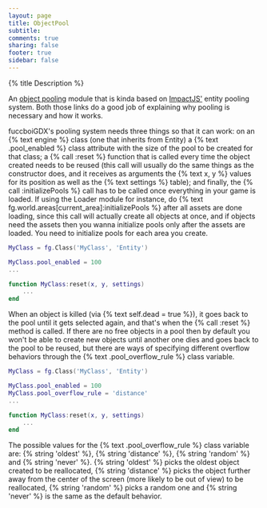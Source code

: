 ```yaml
---
layout: page
title: ObjectPool 
subtitle:
comments: true
sharing: false
footer: true
sidebar: false 
---
```


{% title Description %}

An [object pooling](http://gameprogrammingpatterns.com/object-pool.html) module that is kinda based on 
[ImpactJS'](http://impactjs.com/documentation/entity-pooling) entity pooling system. Both those links
do a good job of explaining why pooling is necessary and how it works.

fuccboiGDX's pooling system needs three things so that it can work: on an {% text engine %} class (one
that inherits from Entity) a {% text .pool_enabled %} class attribute with the size of the pool to be
created for that class; a {% call :reset %} function that is called every time the object created 
needs to be reused (this call will usually do the same things as the constructor does, and it receives
as arguments the {% text x, y %} values for its position as well as the {% text settings %} table); and
finally, the {% call :initializePools %} call has to be called once everything in your game is loaded. If
using the Loader module for instance, do {% text fg.world.areas[current_area]:initializePools %} after all
assets are done loading, since this call will actually create all objects at once, and if objects need the assets
then you wanna initialize pools only after the assets are loaded. You need to initialize pools for each area
you create.

~~~ lua
MyClass = fg.Class('MyClass', 'Entity')

MyClass.pool_enabled = 100
...

function MyClass:reset(x, y, settings)
    ...
end
~~~ 

When an object is killed (via {% text self.dead = true %}), it goes back to the pool until it gets
selected again, and that's when the {% call :reset %} method is called. If there are no free objects
in a pool then by default you won't be able to create new objects until another one dies and goes back to the
pool to be reused, but there are ways of specifying different overflow behaviors through the {% text .pool_overflow_rule %} 
class variable.

~~~ lua
MyClass = fg.Class('MyClass', 'Entity')

MyClass.pool_enabled = 100
MyClass.pool_overflow_rule = 'distance'
...

function MyClass:reset(x, y, settings)
    ...
end
~~~ 

The possible values for the {% text .pool_overflow_rule %} class variable are: {% string 'oldest' %}, {% string 'distance' %},
{% string 'random' %} and {% string 'never' %}. {% string 'oldest' %} picks the oldest object created to be reallocated, {% string 'distance' %}
picks the object further away from the center of the screen (more likely to be out of view) to be reallocated, {% string 'random' %} picks a random one 
and {% string 'never' %} is the same as the default behavior.
